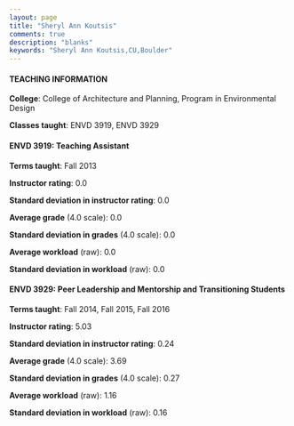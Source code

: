 ```yaml
---
layout: page
title: "Sheryl Ann Koutsis" 
comments: true
description: "blanks"
keywords: "Sheryl Ann Koutsis,CU,Boulder"
---
```

<head>
<script src="https://ajax.googleapis.com/ajax/libs/jquery/2.1.3/jquery.min.js"></script>
<script src="https://dl.dropboxusercontent.com/s/pc42nxpaw1ea4o9/highcharts.js?dl=0"></script>
<!-- <script src="../assets/js/highcharts.js"></script> -->
<style type="text/css">@font-face {
	font-family: "Bebas Neue";
	src: url(https://www.filehosting.org/file/details/544349/BebasNeue Regular.otf) format("opentype");
	}
	h1.Bebas { 
		font-family: "Bebas Neue", Verdana, Tahoma;
	}
</style>
</head>
	   
#### TEACHING INFORMATION

**College**: College of Architecture and Planning, Program in Environmental Design

**Classes taught**: ENVD 3919, ENVD 3929

#### ENVD 3919: Teaching Assistant

**Terms taught**: Fall 2013

**Instructor rating**: 0.0

**Standard deviation in instructor rating**: 0.0

**Average grade** (4.0 scale): 0.0

**Standard deviation in grades** (4.0 scale): 0.0

**Average workload** (raw): 0.0

**Standard deviation in workload** (raw): 0.0

#### ENVD 3929: Peer Leadership and Mentorship and Transitioning Students

**Terms taught**: Fall 2014, Fall 2015, Fall 2016

**Instructor rating**: 5.03

**Standard deviation in instructor rating**: 0.24

**Average grade** (4.0 scale): 3.69

**Standard deviation in grades** (4.0 scale): 0.27

**Average workload** (raw): 1.16

**Standard deviation in workload** (raw): 0.16

